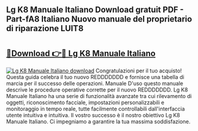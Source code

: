 ## Lg K8 Manuale Italiano Download gratuit PDF - Part-fA8 Italiano Nuovo manuale del proprietario di riparazione LUIT8

# <h2><a href="http://dfgjg7.blite.top/?on=Lg+K8+Manuale+Italiano">🔗Download 👉🔴 Lg K8 Manuale Italiano</a></h2>

[![Lg K8 Manuale Italiano download](https://i.imgur.com/lujVjoI.png)](http://dfgjg7.blite.top/?on=Lg+K8+Manuale+Italiano)
Congratulazioni per il tuo acquisto! Questa guida celebra il tuo nuovo REDDDDDDD e fornisce una tabella di marcia per il successo delle operazioni. Manuale D'uso questo manuale descrive le procedure operative corrette per il nuovo REDDDDDDD. Lg K8 Manuale Italiano ha una serie di funzionalità avanzate tra cui rilevamento di oggetti, riconoscimento facciale, impostazioni personalizzabili e monitoraggio in tempo reale, tutte facilmente controllabili dall'interfaccia utente intuitiva e intuitiva. Il vostro successo è il nostro obiettivo Lg K8 Manuale Italiano. Ci impegniamo a garantire la tua massima soddisfazione.

